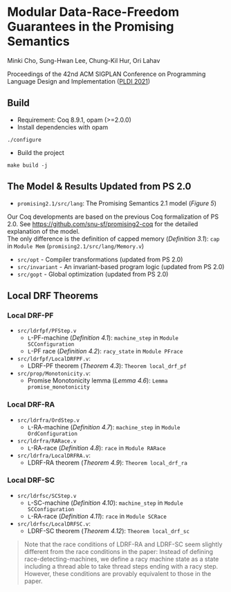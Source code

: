 # Modular Data-Race-Freedom Guarantees in the Promising Semantics

Minki Cho, Sung-Hwan Lee, Chung-Kil Hur, Ori Lahav

Proceedings of the 42nd ACM SIGPLAN Conference on Programming Language Design and Implementation ([PLDI 2021](https://conf.researchr.org/home/pldi-2021))

## Build
- Requirement: Coq 8.9.1, opam (>=2.0.0)
- Install dependencies with opam
```
./configure
```
- Build the project
```
make build -j
```

## The Model & Results Updated from PS 2.0
- `promising2.1/src/lang`: The Promising Semantics 2.1 model (*Figure 5*)

Our Coq developments are based on the previous Coq formalization of PS 2.0. See https://github.com/snu-sf/promising2-coq for the detailed explanation of the model.\
The only difference is the definition of capped memory (*Definition 3.1*): `cap` in `Module Mem` (`promising2.1/src/lang/Memory.v`)

- `src/opt` - Compiler transformations (updated from PS 2.0)
- `src/invariant` - An invariant-based program logic (updated from PS 2.0)
- `src/gopt` - Global optimization (updated from PS 2.0)

## Local DRF Theorems

### Local DRF-PF
- `src/ldrfpf/PFStep.v`
  + `L`-PF-machine (*Definition 4.1*): `machine_step` in `Module SCConfiguration`
  + `L`-PF race (*Definition 4.2*): `racy_state` in `Module PFrace`
- `src/ldrfpf/LocalDRFPF.v`:
  + LDRF-PF theorem (*Theorem 4.3*): `Theorem local_drf_pf`
- `src/prop/Monotonicity.v`:
  + Promise Monotonicity lemma (*Lemma 4.6*): `Lemma promise_monotonicity`

### Local DRF-RA
- `src/ldrfra/OrdStep.v`
  + `L`-RA-machine (*Definition 4.7*): `machine_step` in `Module OrdConfiguration`
- `src/ldrfra/RARace.v`
  + `L`-RA-race (*Definition 4.8*): `race` in `Module RARace`
- `src/ldrfra/LocalDRFRA.v`:
  + LDRF-RA theorem (*Theorem 4.9*): `Theorem local_drf_ra`

### Local DRF-SC
- `src/ldrfsc/SCStep.v`
  + `L`-SC-machine (*Definition 4.10*): `machine_step` in `Module SCConfiguration`
  + `L`-RA-race (*Definition 4.11*): `race` in `Module SCRace`
- `src/ldrfsc/LocalDRFSC.v`:
  + LDRF-SC theorem (*Theorem 4.12*): `Theorem local_drf_sc`

>Note that the race conditions of LDRF-RA and LDRF-SC seem slightly different from the race conditions in the paper:
Instead of defining race-detecting-machines,
we define a racy machine state as a state including a thread able to take thread steps ending with a racy step.
However, these conditions are provably equivalent to those in the paper.
